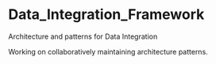 # Data_Integration_Framework
Architecture and patterns for Data Integration 

Working on collaboratively maintaining architecture patterns.
